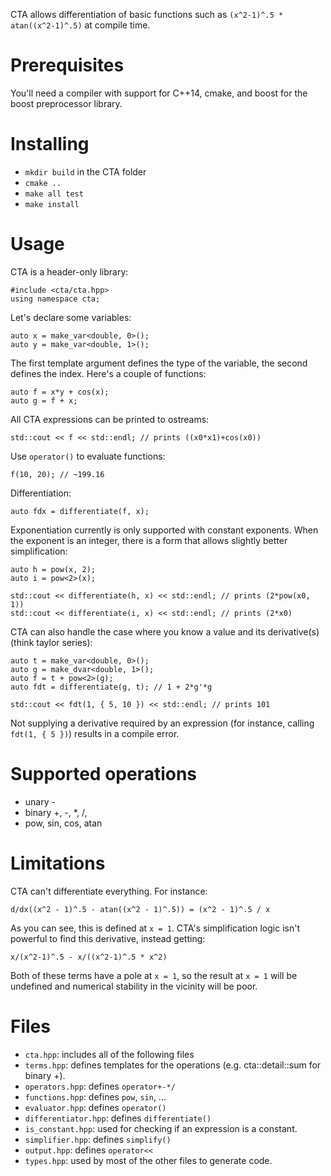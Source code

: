 CTA allows differentiation of basic functions such as 
`(x^2-1)^.5 * atan((x^2-1)^.5)` at compile time.

# Prerequisites

You'll need a compiler with support for C++14, cmake, and boost for the
boost preprocessor library.

# Installing

* `mkdir build` in the CTA folder
* `cmake ..`
* `make all test`
* `make install`

# Usage

CTA is a header-only library:

    #include <cta/cta.hpp>
    using namespace cta;

Let's declare some variables:

    auto x = make_var<double, 0>();
    auto y = make_var<double, 1>();

The first template argument defines the type of the variable, the second
defines the index. Here's a couple of functions:

    auto f = x*y + cos(x);
    auto g = f + x;

All CTA expressions can be printed to ostreams:

    std::cout << f << std::endl; // prints ((x0*x1)+cos(x0))

Use `operator()` to evaluate functions:

    f(10, 20); // ~199.16

Differentiation:

    auto fdx = differentiate(f, x);

Exponentiation currently is only supported with constant exponents. When the 
exponent is an integer, there is a form that allows slightly better 
simplification:
  
    auto h = pow(x, 2);
    auto i = pow<2>(x);

    std::cout << differentiate(h, x) << std::endl; // prints (2*pow(x0, 1))
    std::cout << differentiate(i, x) << std::endl; // prints (2*x0)

CTA can also handle the case where you know a value and its derivative(s) 
(think taylor series):

	auto t = make_var<double, 0>();
    auto g = make_dvar<double, 1>();
    auto f = t + pow<2>(g);
    auto fdt = differentiate(g, t); // 1 + 2*g'*g
	
	std::cout << fdt(1, { 5, 10 }) << std::endl; // prints 101

Not supplying a derivative required by an expression (for instance, calling
`fdt(1, { 5 })`) results in a compile error.

# Supported operations

* unary -
* binary +, -, *, /, 
* pow, sin, cos, atan

# Limitations

CTA can't differentiate everything. For instance:

    d/dx((x^2 - 1)^.5 - atan((x^2 - 1)^.5)) = (x^2 - 1)^.5 / x

As you can see, this is defined at `x = 1`. CTA's simplification logic isn't 
powerful to find this derivative, instead getting:

    x/(x^2-1)^.5 - x/((x^2-1)^.5 * x^2)

Both of these terms have a pole at `x = 1`, so the result at `x = 1` will be
undefined and numerical stability in the vicinity will be poor.

# Files

* `cta.hpp`: includes all of the following files
* `terms.hpp`: defines templates for the operations (e.g. cta::detail::sum for binary +).
* `operators.hpp`: defines `operator+-*/`
* `functions.hpp`: defines `pow`, `sin`, ...
* `evaluator.hpp`: defines `operator()`
* `differentiator.hpp`: defines `differentiate()`
* `is_constant.hpp`: used for checking if an expression is a constant.
* `simplifier.hpp`: defines `simplify()`
* `output.hpp`: defines `operator<<`
* `types.hpp`: used by most of the other files to generate code.
